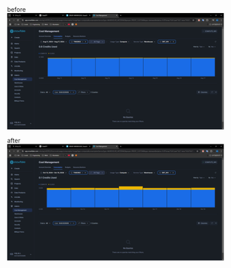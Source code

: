 ##

before
![alt text](imgs/20241208_Snowflake_setting/image.png)

after
![alt text](imgs/20241208_Snowflake_setting/image-1.png)
